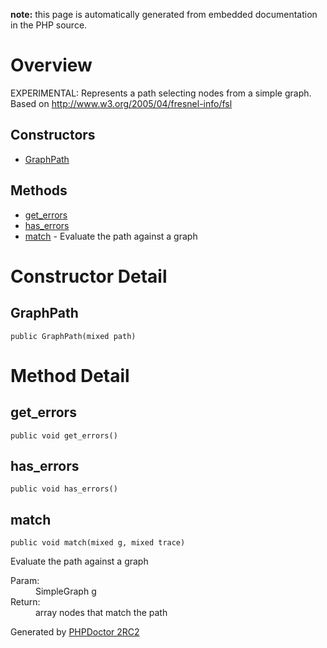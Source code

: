 **note:** this page is automatically generated from embedded documentation in the PHP source.

# Overview #

EXPERIMENTAL: Represents a path selecting nodes from a simple graph.
Based on http://www.w3.org/2005/04/fresnel-info/fsl

## Constructors ##
  * [GraphPath](#GraphPath.md)
## Methods ##
  * [get\_errors](#get_errors.md)
  * [has\_errors](#has_errors.md)
  * [match](#match.md) - Evaluate the path against a graph

# Constructor Detail #

## GraphPath ##

```
public GraphPath(mixed path)
```



# Method Detail #

## get\_errors ##

```
public void get_errors()
```



## has\_errors ##

```
public void has_errors()
```



## match ##

```
public void match(mixed g, mixed trace)
```

Evaluate the path against a graph<dl>
<dt>Param:</dt>
<dd>SimpleGraph g</dd>
<dt>Return:</dt>
<dd>array nodes that match the path</dd>
</dl>




Generated by [PHPDoctor 2RC2](http://phpdoctor.sourceforge.net/)